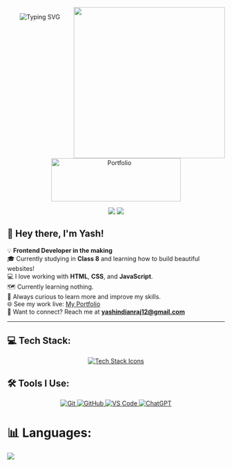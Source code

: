 <img align="right" src="https://media.giphy.com/media/qgQUggAC3Pfv687qPC/giphy.gif" width="350" />

<p align="center">
  <img src="https://readme-typing-svg.herokuapp.com?font=Poppins&weight=700&size=28&duration=4500&pause=1000&color=0E75B6&center=true&width=480&lines=<Hello+World,+Yash+Here>;Frontend+Developer" alt="Typing SVG" />
</p>



<p align="center">
  <a href="https://yash7104.github.io/Portfolio-new/" target="_blank">
    <img height="100" width="300" src="https://thumbs.dreamstime.com/b/portfolio-text-written-over-colorful-background-portfolio-business-texture-colorful-blocks-195693092.jpg" alt="Portfolio" />
  </a>
</p>

<p align="center">
  <img src="https://komarev.com/ghpvc/?username=Yash7104&color=red" />
  <a href="https://github.com/Yash7104">
    <img src="https://img.shields.io/github/followers/Yash7104?label=follow&style=social" />
  </a>
</p>

## 👋 Hey there, I'm Yash!

💡 **Frontend Developer in the making**  
🎓 Currently studying in **Class 8** and learning how to build beautiful websites!  
💻 I love working with **HTML**, **CSS**, and **JavaScript**.   
🗺 Currently learning nothing.    
🧠 Always curious to learn more and improve my skills.   
🌐 See my work live: [My Portfolio](https://yash7104.github.io/Portfolio-new/)  
📩 Want to connect? Reach me at **yashindianraj12@gmail.com**

---

## 💻 Tech Stack:
<p align="center">
  <a href="https://skillicons.dev">
    <img src="https://skillicons.dev/icons?i=html,css,js&perline=4" alt="Tech Stack Icons" />
  </a>
</p>

## 🛠 Tools I Use:
<p align="center">
  <a href="https://git-scm.com/">
    <img src="https://skillicons.dev/icons?i=git" alt="Git" />
  </a>
  <a href="https://github.com/">
    <img src="https://skillicons.dev/icons?i=github" alt="GitHub" />
  </a>
  <a href="https://code.visualstudio.com/">
    <img src="https://skillicons.dev/icons?i=vscode" alt="VS Code" />
  </a>
  <a href="https://openai.com/chatgpt">
    <img src="https://skillicons.dev/icons?i=openai" alt="ChatGPT" />
  </a>
</p>

# 📊 Languages:

![](https://github-readme-stats.vercel.app/api/top-langs/?username=Yash7104&theme=neon&hide_border=false&include_all_commits=true&count_private=false&layout=compact)




<!---
Yash/Yash7104 is a ✨ special ✨ repository because its `README.md` (this file) appears on my GitHub profile.
--->



